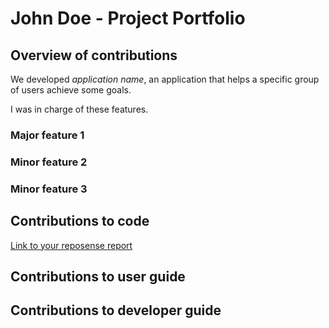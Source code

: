 # John Doe - Project Portfolio

## Overview of contributions

We developed _application name_, an application that helps a specific group of users achieve some goals.

I was in charge of these features. 

### Major feature 1

### Minor feature 2 

### Minor feature 3 

## Contributions to code

[Link to your reposense report](http://reposense.com)

## Contributions to user guide

## Contributions to developer guide